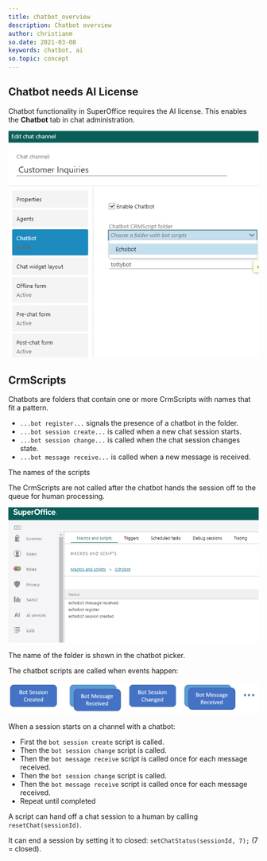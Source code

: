 ```yaml
---
title: chatbot_overview
description: Chatbot overview
author: christianm
so.date: 2021-03-08
keywords: chatbot, ai
so.topic: concept
---
```


## Chatbot needs AI License

Chatbot functionality in SuperOffice requires the AI license. This enables the **Chatbot** tab in chat administration.

![Chat channel admin: chatbot tab](../media/chatbot-channel-admin.png)

## CrmScripts

Chatbots are folders that contain one or more CrmScripts with names that fit a pattern.

* `...bot register...` signals the presence of a chatbot in the folder.
* `...bot session create...` is called when a new chat session starts.
* `...bot session change...` is called when the chat session changes state.
* `...bot message receive...` is called when a new message is received.

The names of the scripts 

The CrmScripts are not called after  the chatbot hands the session off to the queue for human processing.

![Chatbot scripts in a folder](../media/chatbot-scripts-folder.png)

The name of the folder is shown in the chatbot picker.

The chatbot scripts are called when events happen:

![Chatbot scripts sequence](../media/chatbot-scripts-sequence.png)

When a session starts on a channel with a chatbot:

* First the `bot session create` script is called.
* Then the `bot session change` script is called.
* Then the `bot message receive` script is called once for each message received.
* Then the `bot session change` script is called.
* Then the `bot message receive` script is called once for each message received.
* Repeat until completed

A script can hand off a chat session to a human by calling `resetChat(sessionId)`.

It can end a session by setting it to closed: `setChatStatus(sessionId, 7);`  (7 = closed).

